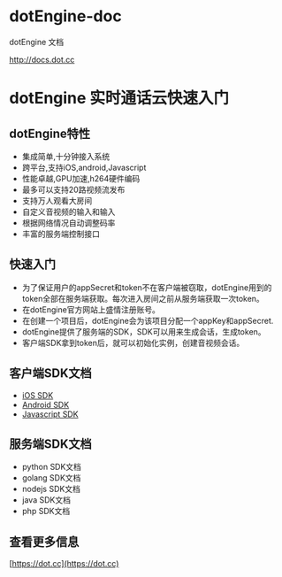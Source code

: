 # dotEngine-doc

dotEngine  文档  

http://docs.dot.cc


# dotEngine 实时通话云快速入门


## dotEngine特性

- 集成简单,十分钟接入系统
- 跨平台,支持iOS,android,Javascript
- 性能卓越,GPU加速,h264硬件编码
- 最多可以支持20路视频流发布
- 支持万人观看大房间
- 自定义音视频的输入和输入
- 根据网络情况自动调整码率
- 丰富的服务端控制接口


## 快速入门

- 为了保证用户的appSecret和token不在客户端被窃取，dotEngine用到的token全部在服务端获取。每次进入房间之前从服务端获取一次token。
- 在dotEngine官方网站上盛情注册账号。
- 在创建一个项目后，dotEngine会为该项目分配一个appKey和appSecret.
- dotEngine提供了服务端的SDK，SDK可以用来生成会话，生成token。
- 客户端SDK拿到token后，就可以初始化实例，创建音视频会话。


## 客户端SDK文档

- [iOS SDK](dot-engine-ios-sdk.md)
- [Android SDK](dot-engine-android-sdk.md)
- [Javascript SDK](dot-engine-javascript-sdk.md)



## 服务端SDK文档

- python SDK文档
- golang SDK文档
- nodejs SDK文档
- java SDK文档
- php SDK文档


## 查看更多信息

[https://dot.cc](https://dot.cc)